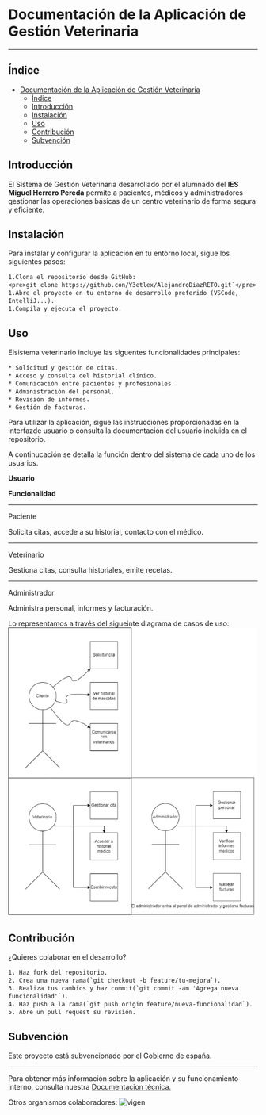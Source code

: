 # Documentación de la Aplicación de Gestión Veterinaria

---

## Índice

- [Documentación de la Aplicación de Gestión Veterinaria](Documentación-de-la-Aplicación-de-Gestión-Veterinaria)
  - [Índice](Índice)
  - [Introducción](Introducción)
  - [Instalación](Instalación)
  - [Uso](Uso)
  - [Contribución](Contribución)
  - [Subvención](Subvención)

## Introducción

El Sistema de Gestión Veterinaria desarrollado por el alumnado del **IES Miguel Herrero Pereda** permite a pacientes, médicos y administradores gestionar las operaciones básicas de un centro veterinario de forma segura y eficiente.

## Instalación

Para instalar y configurar la aplicación en tu entorno local, sigue los siguientes pasos:

    1.Clona el repositorio desde GitHub:
    <pre>git clone https://github.con/Y3etlex/AlejandroDiazRETO.git`</pre>
    1.Abre el proyecto en tu entorno de desarrollo preferido (VSCode, IntelliJ...).
    1.Compila y ejecuta el proyecto.

## Uso

Elsistema veterinario incluye las siguentes funcionalidades principales:

    * Solicitud y gestión de citas.
    * Acceso y consulta del historial clínico.
    * Comunicación entre pacientes y profesionales.
    * Administración del personal.
    * Revisión de informes.
    * Gestión de facturas.

Para utilizar la aplicación, sigue las instrucciones proporcionadas en la interfazde usuario o consulta la documentación del usuario incluida en el repositorio.

A continucación se detalla la función dentro del sistema de cada uno de los usuarios.

 **Usuario**<p>	</p>**Funcionalidad**
_____________________________________________________________________________
 Paciente<p>	</p>Solicita citas, accede a su historial, contacto con el médico.
_____________________________________________________________________________
 Veterinario<p>	</p>Gestiona citas, consulta historiales, emite recetas.
_____________________________________________________________________________
Administrador<p>	</p>Administra personal, informes y facturación.

Lo representamos a través del sigueinte diagrama de casos de uso:
![Casos_de_uso](./entornos/Casos%20de%20uso.drawio.png)

## Contribución

¿Quieres colaborar en el desarrollo?

    1. Haz fork del repositorio.
    2. Crea una nueva rama(`git checkout -b feature/tu-mejora`).
    3. Realiza tus cambios y haz commit(`git commit -am 'Agrega nueva funcionalidad'`).
    4. Haz push a la rama(`git push origin feature/nueva-funcionalidad`).
    5. Abre un pull request su revisión.

## Subvención

Este proyecto está subvencionado por el [Gobierno de españa.](https://www.infosubvenciones.es/bdtrans/GE/es/inicio)

___

Para obtener más información sobre la aplicación y su funcionamiento interno, consulta nuestra [Documentacion técnica.](./documentacion-tecnica.md)

Otros organismos colaboradores:
![vigen](https://external-content.duckduckgo.com/iu/?u=https%3A%2F%2Fwww.educantabria.es%2Fdocuments%2F8911298%2F8913497%2FlogoIESMHP.png%2F9e9ecc59-329b-3369-b5b5-1929f670eb01%3Ft%3D1666706242951&f=1&nofb=1&ipt=bae4051b96212d601c8a7d96609e3b91505762f03e62cda2436886d6cc799fca)
